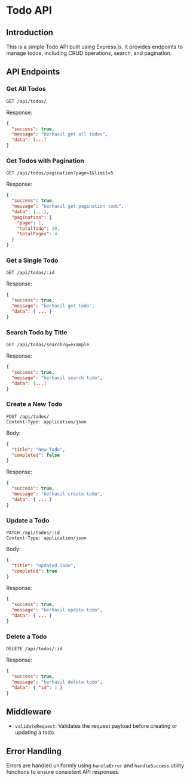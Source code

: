 # Todo API

## Introduction
This is a simple Todo API built using Express.js. It provides endpoints to manage todos, including CRUD operations, search, and pagination.

## API Endpoints

### Get All Todos
```http
GET /api/todos/
```
Response:
```json
{
  "success": true,
  "message": "berhasil get all todos",
  "data": [...]
}
```

### Get Todos with Pagination
```http
GET /api/todos/pagination?page=1&limit=5
```
Response:
```json
{
  "success": true,
  "message": "berhasil get pagination todo",
  "data": [...],
  "pagination": {
    "page": 1,
    "totalTodo": 20,
    "totalPages": 4
  }
}
```

### Get a Single Todo
```http
GET /api/todos/:id
```
Response:
```json
{
  "success": true,
  "message": "berhasil get todo",
  "data": { ... }
}
```

### Search Todo by Title
```http
GET /api/todos/search?q=example
```
Response:
```json
{
  "success": true,
  "message": "berhasil search todo",
  "data": [...]
}
```

### Create a New Todo
```http
POST /api/todos/
Content-Type: application/json
```
Body:
```json
{
  "title": "New Todo",
  "completed": false
}
```
Response:
```json
{
  "success": true,
  "message": "berhasil create todo",
  "data": { ... }
}
```

### Update a Todo
```http
PATCH /api/todos/:id
Content-Type: application/json
```
Body:
```json
{
  "title": "Updated Todo",
  "completed": true
}
```
Response:
```json
{
  "success": true,
  "message": "berhasil update todo",
  "data": { ... }
}
```

### Delete a Todo
```http
DELETE /api/todos/:id
```
Response:
```json
{
  "success": true,
  "message": "berhasil delete todo",
  "data": { "id": 1 }
}
```

## Middleware
- `validateRequest`: Validates the request payload before creating or updating a todo.

## Error Handling
Errors are handled uniformly using `handleError` and `handleSuccess` utility functions to ensure consistent API responses.


